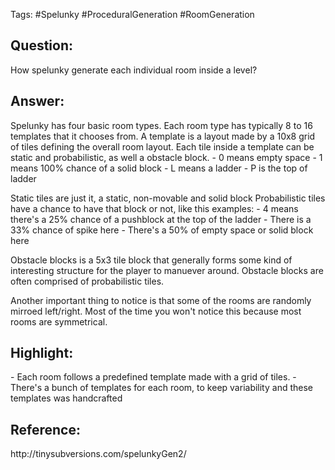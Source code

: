 Tags: #Spelunky #ProceduralGeneration #RoomGeneration
<h2>Question: </h2>
How spelunky generate each individual room inside a level?

<h2>Answer:</h2>
Spelunky has four basic room types. Each room type has typically 8 to 16 templates that it chooses from. A template is a layout made by a 10x8 grid of tiles 
defining the overall room layout.  Each tile inside a template can be static and probabilistic, as well a obstacle block. 
- 0 means empty space
- 1 means 100% chance of a solid block
- L means a ladder
- P is the top of ladder

Static tiles are just it, a static, non-movable and solid block
Probabilistic tiles have a chance to have that block or not, like this examples:
	- 4 means there's a 25% chance of a pushblock at the top of the ladder
	- There is a 33% chance of spike here
	- There's a 50% of empty space or solid block here

Obstacle blocks is a 5x3 tile block that generally forms some kind of interesting structure for the player to manuever around. Obstacle blocks are often comprised of probabilistic tiles.

Another important thing to notice is that some of the rooms are randomly mirroed left/right. Most of the time you won't notice this because most rooms are symmetrical.
<h2>Highlight:</h2>
- Each room follows a predefined template made with a grid of tiles.
- There's a bunch of templates for each room, to keep variability and these templates was handcrafted

<h2>Reference: </h2>
http://tinysubversions.com/spelunkyGen2/